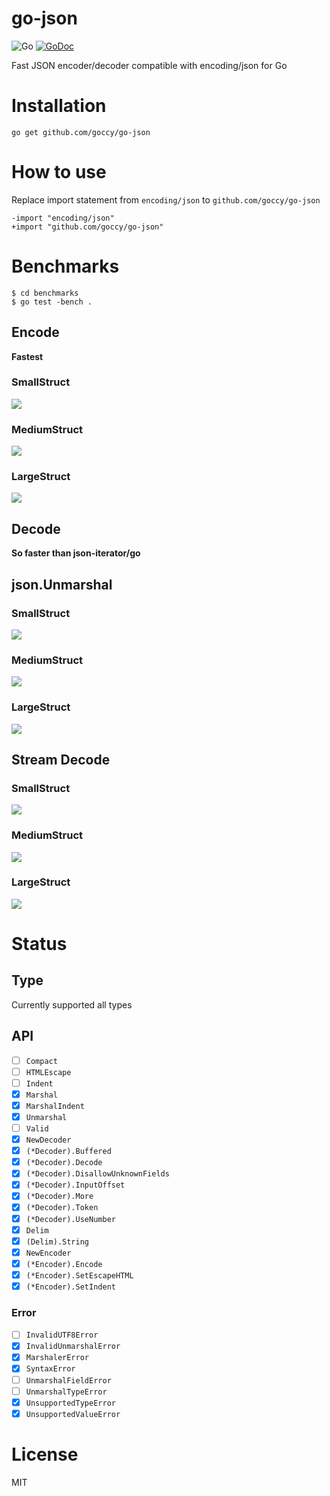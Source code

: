 # go-json

![Go](https://github.com/goccy/go-json/workflows/Go/badge.svg)
[![GoDoc](https://godoc.org/github.com/goccy/go-json?status.svg)](https://pkg.go.dev/github.com/goccy/go-json?tab=doc)

Fast JSON encoder/decoder compatible with encoding/json for Go

# Installation

```
go get github.com/goccy/go-json
```

# How to use

Replace import statement from `encoding/json` to `github.com/goccy/go-json`

```
-import "encoding/json"
+import "github.com/goccy/go-json"
```

# Benchmarks

```
$ cd benchmarks
$ go test -bench .
```

## Encode

**Fastest**

### SmallStruct

<img src="https://user-images.githubusercontent.com/209884/89118973-5a8cd600-d4e5-11ea-8a07-775cf3e32a2f.png"></img>

### MediumStruct

<img src="https://user-images.githubusercontent.com/209884/89118974-5d87c680-d4e5-11ea-8f4e-dbb01c2dd861.png"></img>

### LargeStruct

<img src="https://user-images.githubusercontent.com/209884/89118977-5f518a00-d4e5-11ea-8bfe-1455fc71c963.png"></img>

## Decode

**So faster than json-iterator/go**

## json.Unmarshal

### SmallStruct

<img src="https://user-images.githubusercontent.com/209884/89118870-5b713800-d4e4-11ea-9c80-47008d998e70.png"></img>

### MediumStruct

<img src="https://user-images.githubusercontent.com/209884/89118884-86f42280-d4e4-11ea-965c-b72764870ed0.png"></img>

### LargeStruct

<img src="https://user-images.githubusercontent.com/209884/89118902-9c694c80-d4e4-11ea-94e6-8c888cdb6361.png"></img>

## Stream Decode

### SmallStruct

<img src="https://user-images.githubusercontent.com/209884/89118906-b0ad4980-d4e4-11ea-80fb-2a6e9e7a066e.png"></img>

### MediumStruct

<img src="https://user-images.githubusercontent.com/209884/89118917-c02c9280-d4e4-11ea-8ba8-776cdbf970df.png"></img>

### LargeStruct

<img src="https://user-images.githubusercontent.com/209884/89118920-c28eec80-d4e4-11ea-91cc-424cfe726539.png"></img>

# Status

## Type

Currently supported all types

## API

- [ ] `Compact`
- [ ] `HTMLEscape`
- [ ] `Indent`
- [x] `Marshal`
- [x] `MarshalIndent`
- [x] `Unmarshal`
- [ ] `Valid`
- [x] `NewDecoder`
- [x] `(*Decoder).Buffered`
- [x] `(*Decoder).Decode`
- [x] `(*Decoder).DisallowUnknownFields`
- [x] `(*Decoder).InputOffset`
- [x] `(*Decoder).More`
- [x] `(*Decoder).Token`
- [x] `(*Decoder).UseNumber`
- [x] `Delim`
- [x] `(Delim).String`
- [x] `NewEncoder`
- [x] `(*Encoder).Encode`
- [x] `(*Encoder).SetEscapeHTML`
- [x] `(*Encoder).SetIndent`

### Error

- [ ] `InvalidUTF8Error`
- [x] `InvalidUnmarshalError`
- [x] `MarshalerError`
- [x] `SyntaxError`
- [ ] `UnmarshalFieldError`
- [ ] `UnmarshalTypeError`
- [x] `UnsupportedTypeError`
- [x] `UnsupportedValueError`

# License

MIT

